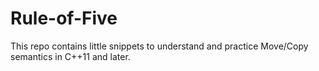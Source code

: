 # Rule-of-Five

This repo contains little snippets to understand and practice Move/Copy semantics in C++11 and later.